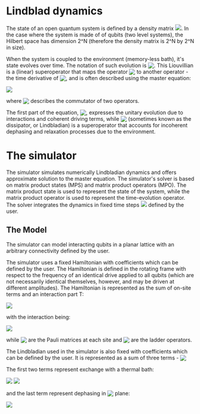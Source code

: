 # Lindblad dynamics

The state of an open quantum system is defined by a density matrix <img src="https://render.githubusercontent.com/render/math?math=\rho">.
In the case where the system is made of of qubits (two level systems), the Hilbert space has dimension 2^N (therefore the density matrix is 2^N by 2^N in size).

When the system is coupled to the environment (memory-less bath), it's state evolves over time.
The notation of such evolution is <img src="https://render.githubusercontent.com/render/math?math=\mathcal{L}[\rho]" style="vertical-align:bottom">.
This Liouvillian is a (linear) superoperator that maps the operator <img src="https://render.githubusercontent.com/render/math?math=\rho" style="vertical-align:bottom"> to another operator - the time derivative of <img src="https://render.githubusercontent.com/render/math?math=\rho" style="vertical-align:bottom">, and is often described using the master equation:

<img src="https://render.githubusercontent.com/render/math?math=\frac{\partial}{\partial t}\rho = \mathcal{L}[\rho]\equiv -\frac{i}{\hbar}[H,\rho]%2b\mathcal{D}[\rho]">

where <img src="https://render.githubusercontent.com/render/math?math=[\cdot,\cdot]" style="vertical-align:bottom"> describes the commutator of two operators.

The first part of the equation, <img src="https://render.githubusercontent.com/render/math?math=\frac{i}{\hbar}[H,\rho]" style="vertical-align:bottom">, expresses the unitary evolution due to interactions and coherent driving terms,
while <img src="https://render.githubusercontent.com/render/math?math=\mathcal{D}[\rho]" style="vertical-align:bottom">  (sometimes known as the dissipator, or Lindbladian) is a superoperator that accounts for incoherent dephasing and relaxation processes due to the environment.

# The simulator

The simulator simulates numerically Lindbladian dynamics and offers approximate solution to the master equation.
The simulator's solver is based on matrix product states (MPS) and matrix product operators (MPO).
The matrix product state is used to represent the state of the system, while the matrix product operator is used to represent the time-evolution operator.
The solver integrates the dynamics in fixed time steps <img src="https://render.githubusercontent.com/render/math?math=\tau"> defined by the user.

## The Model

The simulator can model interacting qubits in a planar lattice with an arbitrary connectivity defined by the user.

The simulator uses a fixed Hamiltonian with coefficients which can be defined by the user. The Hamiltonian is defined in the rotating frame with
respect to the frequency of an identical drive applied to all qubits (which are not necessarily identical themselves, however, and may be driven at different amplitudes).
The Hamiltonian is represented as the sum of on-site terms and an interaction part T:

<img src="https://render.githubusercontent.com/render/math?math=\frac{H}{\hbar} = \sum_{i}\frac{1}{2}\left[h_{z,i}\sigma_i^z  %2b h_{x,i}\sigma_i^x %2b h_{y,i}\sigma_i^y\right] %2b T">

with the interaction being:

<img src="https://render.githubusercontent.com/render/math?math=T = \sum_{ i}^N\sum_{ j\neq i}^N \left(J_{ij}\sigma^%2b_i \sigma^-_{j} %2b {\rm h.c.} %2b \frac{1}{2} J_{ij}^z \sigma^z_i \sigma^z_{j}\right)=\\ \frac{1}{2}\sum_{ i}^N\sum_{ j\neq i}^N \left(J_{ij}\sigma^x_i \sigma^x_{j} %2b J_{ij}\sigma^y_i \sigma^y_{j} %2b J_{ij}^z \sigma^z_i \sigma^z_{j}\right)">

while <img src="https://render.githubusercontent.com/render/math?math=\sigma_i^a, a=\{x,y,z\}" style="vertical-align:bottom"> are the Pauli matrices at each site and <img src="https://render.githubusercontent.com/render/math?math=\sigma^{\pm}_i = {\sigma^{x}_i\pm i\sigma^y_i}/{2}" style="vertical-align:bottom"> are the ladder operators.

The Lindbladian used in the simulator is also fixed with coefficients which can be defined by the user. It is represented as a sum of three terms -
<img src="https://render.githubusercontent.com/render/math?math=\mathcal{D} = \sum_j \mathcal{D}_j" style="vertical-align:bottom">

The first two terms represent exchange with a thermal bath:

<img src="https://render.githubusercontent.com/render/math?math=\mathcal{D}_0[\rho] = \sum_i g_{0,i}\left(\sigma_i^%2b \rho\sigma_i^- - \frac{1}{2} \{\sigma_i^- \sigma_i^%2b,\rho\}\right)">

<img src="https://render.githubusercontent.com/render/math?math=\mathcal{D}_1[\rho]=\sum_i g_{1,i}\left( \sigma_i^-\rho \sigma_i^{%2b}-\frac{1}{2}\left\{\sigma_i^{%2b}\sigma_i^-,\rho\right\}\right)">

and the last term represent dephasing in <img src="https://render.githubusercontent.com/render/math?math=xy" style="vertical-align:bottom"> plane:

<img src="https://render.githubusercontent.com/render/math?math=\mathcal{D}_2[\rho] = \sum_i g_{2,i} \left(\sigma_i^z \rho\sigma_i^z - \rho\right)">
